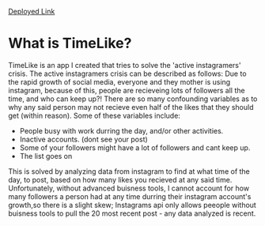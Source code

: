 <a href="https://timelike.herokuapp.com/">Deployed Link</a> 

<h1>What is TimeLike?</h1>
          
<p>
TimeLike is an app I created that tries to solve the 'active instagramers' crisis.  The active instagramers crisis can be described as follows: Due to the rapid growth of social media, everyone and they mother is using instagram, because of this, people are recieveing lots of followers all the time, and who can keep up?! There are so many confounding variables as to why any said person may not recieve even half of the likes that they should get (within reason). Some of these variables include:
</p>
<ul>
	<li>People busy with work durring the day, and/or other activities.</li>
	<li>Inactive accounts. (dont see your post)</li>
	<li>Some of your followers might have a lot of followers and cant keep up.</li>
	<li>The list goes on</li>
</ul>            

<p>          
This is solved by analyzing data from instagram to find at what time of the day, to post, based on how many likes you recieved at any said time.
Unfortunately, without advanced buisness tools, I cannot account for how many followers a person had at any time durring their instagram account's growth,so there is a slight skew; Instagrams api only allows peeople without buisness tools to pull the 20 most recent post - any data analyzed is recent.
</p>
